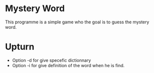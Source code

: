 # Mystery Word

This programme is a simple game who the goal is to guess the mystery word.

# Upturn

- Option -d for give specefic dictionnary
- Option -i for give definition of the word when he is find.
